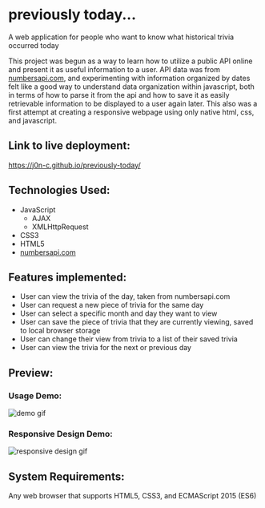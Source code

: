 # previously today...

A web application for people who want to know what historical trivia occurred today

This project was begun as a way to learn how to utilize a public API online and present it as
useful information to a user. API data was from [numbersapi.com](http://numbersapi.com/), and experimenting
with information organized by dates felt like a good way to understand data organization
within javascript, both in terms of how to parse it from the api and how to save it as easily
retrievable information to be displayed to a user again later. This also was a first attempt at
creating a responsive webpage using only native html, css, and javascript.

## Link to live deployment:
https://j0n-c.github.io/previously-today/

## Technologies Used:
* JavaScript
  * AJAX
  * XMLHttpRequest
* CSS3
* HTML5
* [numbersapi.com](http://numbersapi.com/)

## Features implemented:
* User can view the trivia of the day, taken from numbersapi.com
* User can request a new piece of trivia for the same day
* User can select a specific month and day they want to view
* User can save the piece of trivia that they are currently viewing, saved to local browser storage
* User can change their view from trivia to a list of their saved trivia
* User can view the trivia for the next or previous day

## Preview:
### Usage Demo:
![demo gif](https://github.com/J0N-C/previously-today/blob/master/images/previously-today-demo.gif "demo gif")

### Responsive Design Demo:
![responsive design gif](https://github.com/J0N-C/previously-today/blob/master/images/responsive-previously-today.gif "responsive design gif")

## System Requirements:
Any web browser that supports HTML5, CSS3, and ECMAScript 2015 (ES6)
